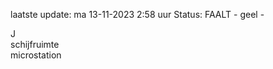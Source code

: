 laatste update: 
ma 13-11-2023  2:58   uur 
Status: FAALT - geel - 
<div class="service R">J</div><div class="service Y">schijfruimte</div><div class="service Y">microstation</div>